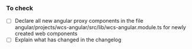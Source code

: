 ### To check

- [ ] Declare all new angular proxy components in the file angular/projects/wcs-angular/src/lib/wcs-angular.module.ts
  for newly created web components
- [ ] Explain what has changed in the changelog
